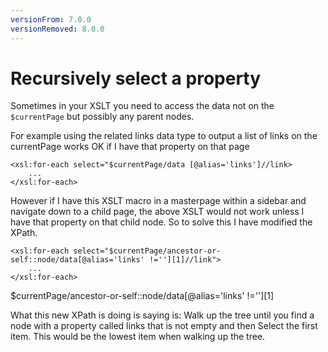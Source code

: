 ```yaml
---
versionFrom: 7.0.0
versionRemoved: 8.0.0
---
```


# Recursively select a property

Sometimes in your XSLT you need to access the data not on the `$currentPage` but possibly any parent nodes.

For example using the related links data type to output a list of links on the currentPage works OK if I have that property on that page

    <xsl:for-each select="$currentPage/data [@alias='links']//link>
        ...
    </xsl:for-each>

However if I have this XSLT macro in a masterpage within a sidebar and navigate down to a child page, the above XSLT would not work unless I have that property on that child node. So to solve this I have modified the XPath.

    <xsl:for-each select="$currentPage/ancestor-or-self::node/data[@alias='links' !=''][1]//link">
        ...
    </xsl:for-each>

$currentPage/ancestor-or-self::node/data[@alias='links' !=''][1]

What this new XPath is doing is saying is: Walk up the tree until you find a node with a property called links that is not empty and then Select the first item. This would be the lowest item when walking up the tree.
